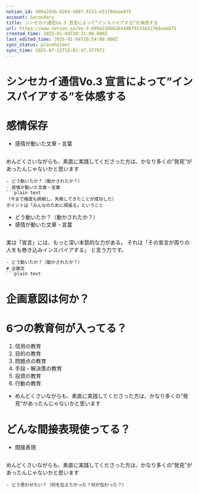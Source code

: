 ```yaml
---
notion_id: d99a23db-6264-488f-9133-e5176daae875
account: Secondary
title: シンセカイ通信Vo.3 宣言によって”インスパイアする”を体感する
url: https://www.notion.so/Vo-3-d99a23db6264488f9133e5176daae875
created_time: 2025-01-04T20:31:00.000Z
last_edited_time: 2025-01-04T20:54:00.000Z
sync_status: placeholder
sync_time: 2025-07-12T15:01:47.377972
---
```

# シンセカイ通信Vo.3 宣言によって”インスパイアする”を体感する

# 感情保存
- 感情が動いた文章・言葉
  ```plain text
めんどくさいながらも、素直に実践してくださった方は、かなり多くの”発見”があったんじゃないかと思います
  ```
  - どう動いたか？（動かされたか？） 
- 感情が動いた文章・言葉
  ```plain text
（今まで幾度も挑戦し、失敗してきたことが成功した）
ポイントは「みんなのために頑張る」ということ
  ```
  - どう動いたか？（動かされたか？） 
- 感情が動いた文章・言葉
  ```plain text
実は「宣言」には、もっと深い本質的な力がある。
それは「その宣言が周りの人をも巻き込みインスパイアする」 と言う力です。
  ```
  - どう動いたか？（動かされたか？） 
# 企画文
  ```plain text

  ```
# 企画意図は何か？
# 6つの教育何が入ってる？
1. 信用の教育
1. 目的の教育
1. 問題点の教育
1. 手段・解決策の教育
1. 投資の教育
1. 行動の教育
  - めんどくさいながらも、素直に実践してくださった方は、かなり多くの”発見”があったんじゃないかと思います
# どんな間接表現使ってる？
- 間接表現
  ```plain text
めんどくさいながらも、素直に実践してくださった方は、かなり多くの”発見”があったんじゃないかと思います
  ```
  - どう思わせたい？（何を伝えたかった？何が伝わった？）